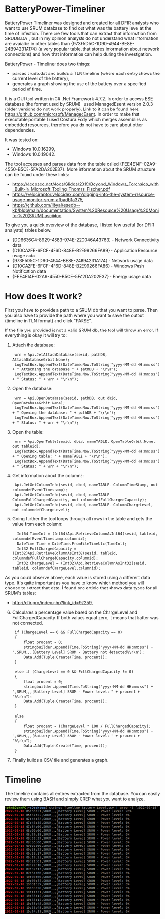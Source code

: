 # BatteryPower-Timeliner

BatteryPower Timeliner was designed and created for all DFIR analysts who want to use SRUM database to find out what was the battery level at the time of infection. There are few tools that can extract that information from SRUDB.DAT, but in my opinion analysts do not understand what information are avaialbe in other tables than {973F5D5C-1D90-4944-BE8E-24B94231A174} (a very popular table, that stores information about network connections) and how that information can help during the investigation. 

BatteryPower - Timeliner does two things:

- parses srudb.dat and builds a TLN timeline (where each entry shows the current level of the battery),
- generates a graph showing the use of the battery over a specified period of time.

It is a GUI tool written in C# .Net Framework 4.7.2. In order to access ESE database (the format used by SRUM) I used ManagedEsent version 2.0.3 (older versions do not work properly). Link to it can be found here: https://github.com/microsoft/ManagedEsent. In order to make that executable portable I used Costura.Fody which merges assemblies as embedded resources, therefore you do not have to care about other dependencies.

It was tested on:

- Windows 10.0.16299,
- Windows 10.0.19042.


The tool accesses and parses data from the table called {FEE4E14F-02A9-4550-B5CE-5FA2DA202E37}. More information about the SRUM structure can be found under these links:

- https://deepsec.net/docs/Slides/2019/Beyond_Windows_Forensics_with_Built-in_Microsoft_Tooling_Thomas_Fischer.pdf,
- https://velociraptor.velocidex.com/digging-into-the-system-resource-usage-monitor-srum-afbadb1a375,
- https://github.com/libyal/esedb--kb/blob/main/documentation/System%20Resource%20Usage%20Monitor%20(SRUM).asciidoc.

To give you a quick overview of the database, I listed few useful (for DFIR analysts) tables below.
- {DD6636C4-8929-4683-974E-22C046A43763} - Network Connectivity data
- {D10CA2FE-6FCF-4F6D-848E-B2E99266FA89} - Application Resource usage data
- {973F5D5C-1D90-4944-BE8E-24B94231A174} - Network usage data 
- {D10CA2FE-6FCF-4F6D-848E-B2E99266FA86} - Windows Push Notification data
- {FEE4E14F-02A9-4550-B5CE-5FA2DA202E37} - Energy usage data

# How does it work?
First you have to provide a path to a SRUM db that you want to parse. Then you also have to provide the path where you want to save the output (timeline in TLN format) and click "PARSE". 

If the file you provided is not a valid SRUM db, the tool will throw an error. If everything is okay it will try to:

1. Attach the database:

        wrn = Api.JetAttachDatabase(sesid, pathDB, AttachDatabaseGrbit.None);
        LogTextBox.AppendText(DateTime.Now.ToString("yyyy-MM-dd HH:mm:ss") + " Attaching the database " + pathDB + "\r\n");
        LogTextBox.AppendText(DateTime.Now.ToString("yyyy-MM-dd HH:mm:ss") + " Status: " + wrn + "\r\n");

2. Open the database:

        wrn = Api.OpenDatabase(sesid, pathDB, out dbid, OpenDatabaseGrbit.None);
        LogTextBox.AppendText(DateTime.Now.ToString("yyyy-MM-dd HH:mm:ss") + " Opening the database: " + pathDB + "\r\n");
        LogTextBox.AppendText(DateTime.Now.ToString("yyyy-MM-dd HH:mm:ss") + " Status: " + wrn + "\r\n");

3. Open the table:

        wrn = Api.OpenTable(sesid, dbid, nameTABLE, OpenTableGrbit.None, out tableid);
        LogTextBox.AppendText(DateTime.Now.ToString("yyyy-MM-dd HH:mm:ss") + " Opening table: " + nameTABLE + "\r\n");
        LogTextBox.AppendText(DateTime.Now.ToString("yyyy-MM-dd HH:mm:ss") + " Status: " + wrn + "\r\n");

4. Get information about the columns:

        Api.JetGetColumnInfo(sesid, dbid, nameTABLE, ColumnTimeStamp, out columndefEventTimestamp);
        Api.JetGetColumnInfo(sesid, dbid, nameTABLE, ColumnFullChargedCapacity, out columndefFullChargedCapacity);
        Api.JetGetColumnInfo(sesid, dbid, nameTABLE, ColumnChargeLevel, out columndefChargeLevel);

5. Going further the tool loops through all rows in the table and gets the value from each column:

         Int64 TimeInt = (Int64)Api.RetrieveColumnAsInt64(sesid, tableid, columndefEventTimestamp.columnid);
         DateTime Time = DateTime.FromFileTimeUtc(TimeInt);
         Int32 FullChargedCapacity = (Int32)Api.RetrieveColumnAsInt32(sesid, tableid, columndefFullChargedCapacity.columnid);
         Int32 ChargeLevel = (Int32)Api.RetrieveColumnAsInt32(sesid, tableid, columndefChargeLevel.columnid);

As you could observe above, each value is stored using a different data type. It's quite important as you have to know which method you will choose to extract that data. I found one article that shows data types for all SRUM's tables: 
- http://dfir.pro/index.php?link_id=92259,

6. Calculates a percentage value based on the ChargeLevel and FullChargedCapacity. If both values equal zero, it means that batter was not connected.

        if (ChargeLevel == 0 && FullChargedCapacity == 0)
        {
            float procent = 0;
            stringbuilder.Append(Time.ToString("yyyy-MM-dd HH:mm:ss") + ",SRUM,,,[Battery Level] SRUM - Battery not detected%\r\n");
            Data.Add(Tuple.Create(Time, procent));
        }
        
        else if (ChargeLevel == 0 && FullChargedCapacity != 0)
        {
            float procent = 0;
            stringbuilder.Append(Time.ToString("yyyy-MM-dd HH:mm:ss") + ",SRUM,,,[Battery Level] SRUM - Power level: " + procent + "%\r\n");
            Data.Add(Tuple.Create(Time, procent));
        }

        else
        {
            float procent = (ChargeLevel * 100 / FullChargedCapacity);
            stringbuilder.Append(Time.ToString("yyyy-MM-dd HH:mm:ss") + ",SRUM,,,[Battery Level] SRUM - Power level: " + procent + "%\r\n");
            Data.Add(Tuple.Create(Time, procent));
        }
        
7. Finally builds a CSV file and generates a graph.

# Timeline
The timeline contains all entires extracted from the database. You can easily review them using BASH and simply GREP what you want to analyze.

![alt text](https://github.com/gajos112/BatteryLevel-Timeliner/blob/main/images/0.png?raw=true)
